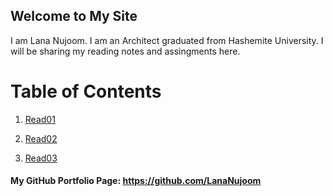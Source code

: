 

## Welcome to My Site
I am Lana Nujoom. I am an Architect graduated from Hashemite University. I will be sharing my reading notes and assingments here.

# Table of Contents

1. [Read01](https://lananujoom.github.io/reading-notes/)

2. [Read02](https://lananujoom.github.io/reading-notes/read01)


3. [Read03](https://lananujoom.github.io/reading-notes/reading-notes03)





#### My GitHub Portfolio Page: https://github.com/LanaNujoom












